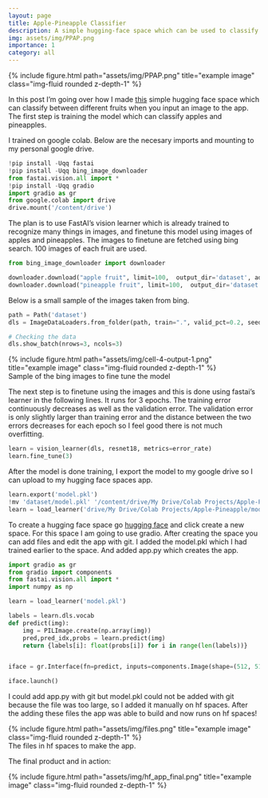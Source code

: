 ```yaml
---
layout: page
title: Apple-Pineapple Classifier
description: A simple hugging-face space which can be used to classify fruit.
img: assets/img/PPAP.png
importance: 1
category: all
---
```




<div class="row">
    <div class="col-sm mt-3 mt-md-0">
        {% include figure.html path="assets/img/PPAP.png" title="example image" class="img-fluid rounded z-depth-1" %}
    </div>
</div>
<div class="caption">
    
</div>

In this post I’m going over how I made
<a href="https://huggingface.co/spaces/suhaaspk/PPAP">this</a> simple
hugging face space which can classify between different fruits when you
input an image to the app. The first step is training the model which
can classify apples and pineapples.

I trained on google colab. Below are the necesary imports and mounting
to my personal google drive.

``` python
!pip install -Uqq fastai
!pip install -Uqq bing_image_downloader
from fastai.vision.all import *
!pip install -Uqq gradio
import gradio as gr
from google.colab import drive
drive.mount('/content/drive')
```

The plan is to use FastAI’s vision learner which is already trained to
recognize many things in images, and finetune this model using images of
apples and pineapples. The images to finetune are fetched using bing
search. 100 images of each fruit are used.

``` python
from bing_image_downloader import downloader

downloader.download("apple fruit", limit=100,  output_dir='dataset', adult_filter_off=True, force_replace=False, timeout=60)
downloader.download("pineapple fruit", limit=100,  output_dir='dataset', adult_filter_off=True, force_replace=False, timeout=60)
```

Below is a small sample of the images taken from bing.

``` python
path = Path('dataset')
dls = ImageDataLoaders.from_folder(path, train=".", valid_pct=0.2, seed=42, item_tfms=Resize(224))

# Checking the data
dls.show_batch(nrows=3, ncols=3)
```


<div class="row">
    <div class="col-sm mt-3 mt-md-0">
        {% include figure.html path="assets/img/cell-4-output-1.png" title="example image" class="img-fluid rounded z-depth-1" %}
    </div>
</div>
<div class="caption">
    Sample of the bing images to fine tune the model
</div>

The next step is to finetune using the images and this is done using
fastai’s learner in the following lines. It runs for 3 epochs. The
training error continuously decreases as well as the validation error.
The validation error is only slightly larger than training error and the
distance between the two errors decreases for each epoch so I feel good
there is not much overfitting.

``` python
learn = vision_learner(dls, resnet18, metrics=error_rate)
learn.fine_tune(3)
```

After the model is done training, I export the model to my google drive
so I can upload to my hugging face spaces app.

``` python
learn.export('model.pkl')
!mv 'dataset/model.pkl' '/content/drive/My Drive/Colab Projects/Apple-Pineapple'
learn = load_learner('drive/My Drive/Colab Projects/Apple-Pineapple/model.pkl')
```

To create a hugging face space go
<a href="https://huggingface.co/spaces/suhaaspk/PPAP">hugging face</a>
and click create a new space. For this space I am going to use gradio.
After creating the space you can add files and edit the app with git. I
added the model.pkl which I had trained earlier to the space. And added
app.py which creates the app.

``` python
import gradio as gr
from gradio import components
from fastai.vision.all import *
import numpy as np

learn = load_learner('model.pkl')

labels = learn.dls.vocab
def predict(img):
    img = PILImage.create(np.array(img))
    pred,pred_idx,probs = learn.predict(img)
    return {labels[i]: float(probs[i]) for i in range(len(labels))}


iface = gr.Interface(fn=predict, inputs=components.Image(shape=(512, 512)), outputs=components.Label(num_top_classes=3))

iface.launch()
```

I could add app.py with git but model.pkl could not be added with git
because the file was too large, so I added it manually on hf spaces.
After the adding these files the app was able to build and now runs on
hf spaces!


<div class="row">
    <div class="col-sm mt-3 mt-md-0">
        {% include figure.html path="assets/img/files.png" title="example image" class="img-fluid rounded z-depth-1" %}
    </div>
</div>
<div class="caption">
    The files in hf spaces to make the app.
</div>

The final product and in action:
<div class="row">
    <div class="col-sm mt-3 mt-md-0">
        {% include figure.html path="assets/img/hf_app_final.png" title="example image" class="img-fluid rounded z-depth-1" %}
    </div>
</div>
<div class="caption">
    
</div>



